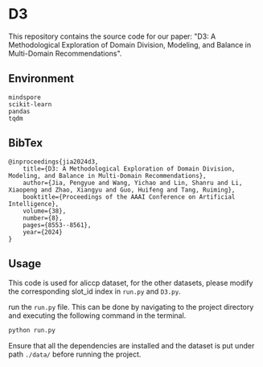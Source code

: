 # D3 

This repository contains the source code for our paper: "D3: A Methodological Exploration of Domain Division, Modeling, and Balance in Multi-Domain Recommendations".

## Environment

```
mindspore
scikit-learn
pandas
tqdm
```

## BibTex

```
@inproceedings{jia2024d3,
    title={D3: A Methodological Exploration of Domain Division, Modeling, and Balance in Multi-Domain Recommendations},
    author={Jia, Pengyue and Wang, Yichao and Lin, Shanru and Li, Xiaopeng and Zhao, Xiangyu and Guo, Huifeng and Tang, Ruiming},
    booktitle={Proceedings of the AAAI Conference on Artificial Intelligence},
    volume={38},
    number={8},
    pages={8553--8561},
    year={2024}
}
```

## Usage

This code is used for aliccp dataset, for the other datasets, please modify the corresponding slot_id index in `run.py` and `D3.py`.

run the `run.py` file. This can be done by navigating to the project directory and executing the following command in the terminal.

```bash
python run.py
```

Ensure that all the dependencies are installed and the dataset is put under path `./data/` before running the project.

